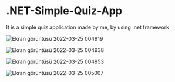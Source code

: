 # .NET-Simple-Quiz-App
It is a simple quiz application made by me, by using .net framework

![Ekran görüntüsü 2022-03-25 004919](https://user-images.githubusercontent.com/53269529/160016449-c4097c02-6c1d-497c-851d-d14beae5f21c.png)

![Ekran görüntüsü 2022-03-25 004938](https://user-images.githubusercontent.com/53269529/160016471-7e9d0427-4ffd-4a15-907a-b1973eb9ce03.png)

![Ekran görüntüsü 2022-03-25 004953](https://user-images.githubusercontent.com/53269529/160016475-fa2ed16d-0407-48fb-b61d-7dc720d374e5.png)

![Ekran görüntüsü 2022-03-25 005007](https://user-images.githubusercontent.com/53269529/160016477-7e843786-666a-448f-91a4-19259a63d515.png)

